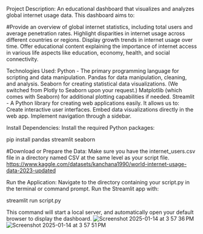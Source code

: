 Project Description:
An educational dashboard that visualizes and analyzes global internet usage data. This dashboard aims to:

#Provide an overview of global internet statistics, including total users and average penetration rates.
Highlight disparities in internet usage across different countries or regions.
Display growth trends in internet usage over time.
Offer educational content explaining the importance of internet access in various life aspects like education, economy, health, and social connectivity.

Technologies Used:
Python - The primary programming language for scripting and data manipulation.
Pandas for data manipulation, cleaning, and analysis.
Seaborn for creating statistical data visualizations. (We switched from Plotly to Seaborn upon your request.)
Matplotlib (which comes with Seaborn) for additional plotting capabilities if needed.
Streamlit - A Python library for creating web applications easily. It allows us to:
Create interactive user interfaces.
Embed data visualizations directly in the web app.
Implement navigation through a sidebar.


Install Dependencies:
Install the required Python packages:

pip install pandas streamlit seaborn

#Download or Prepare the Data:
Make sure you have the internet_users.csv file in a directory named CSV at the same level as your script file. https://www.kaggle.com/datasets/kanchana1990/world-internet-usage-data-2023-updated


Run the Application:
Navigate to the directory containing your script.py in the terminal or command prompt.
Run the Streamlit app with:

streamlit run script.py

This command will start a local server, and automatically open your default browser to display the dashboard.
![Screenshot 2025-01-14 at 3 57 36 PM](https://github.com/user-attachments/assets/ac8a45a1-6ea3-4de3-9cb7-852591c17452)
![Screenshot 2025-01-14 at 3 57 51 PM](https://github.com/user-attachments/assets/e42aa1a0-5eea-41bb-85eb-f519f8af6d2b)
